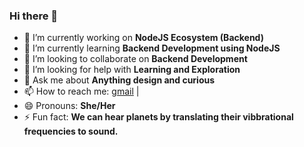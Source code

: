 ### Hi there 👋

<!--
**ShreyaDP/ShreyaDP** is a ✨ _special_ ✨ repository because its `README.md` (this file) appears on your GitHub profile.

Here are some ideas to get you started:
-->

- 🔭 I’m currently working on **NodeJS Ecosystem (Backend)**
- 🌱 I’m currently learning **Backend Development using NodeJS**
- 👯 I’m looking to collaborate on **Backend Development**
- 🤔 I’m looking for help with **Learning and Exploration**
- 💬 Ask me about **Anything design and curious**
- 📫 How to reach me: [gmail](mailto:shreya1608sdp@gmail.com) | <!-- [LinkedIn](https://linkedin.com/in/) -->
- 😄 Pronouns: **She/Her**
- ⚡ Fun fact: **We can hear planets by translating their vibbrational frequencies to sound.**
